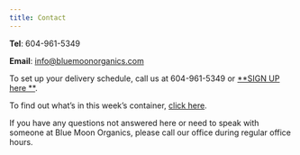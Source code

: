 ```yaml
---
title: Contact
---
```


**Tel**: 604-961-5349

**Email**: [info@bluemoonorganics.com](mailto:info@bluemoonorganics.com)

To set up your delivery schedule, call us at 604-961-5349 or [**SIGN UP here **](/sign-up).

To find out what’s in this week’s container, [click here](/).

If you have any questions not answered here or need to speak with someone at Blue Moon Organics, please call our office during regular office hours.
